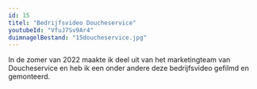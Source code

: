 ```yaml
---
id: 15
titel: "Bedrijfsvideo Doucheservice"
youtubeId: "VfuJ7Sv9Ar4"
duimnagelBestand: "15doucheservice.jpg"
---
```


In de zomer van 2022 maakte ik deel uit van het marketingteam van Doucheservice en heb ik een onder andere deze bedrijfsvideo gefilmd en gemonteerd.

